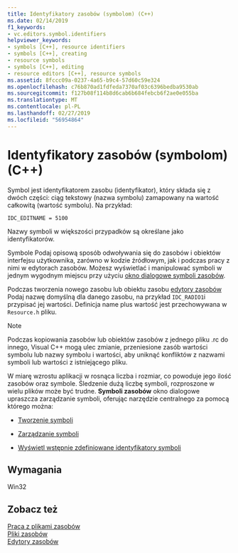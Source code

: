 ```yaml
---
title: Identyfikatory zasobów (symbolom) (C++)
ms.date: 02/14/2019
f1_keywords:
- vc.editors.symbol.identifiers
helpviewer_keywords:
- symbols [C++], resource identifiers
- symbols [C++], creating
- resource symbols
- symbols [C++], editing
- resource editors [C++], resource symbols
ms.assetid: 8fccc09a-0237-4a65-b9c4-57d60c59e324
ms.openlocfilehash: c76b870ad1fdfeda7370af03c6396bedba9530ab
ms.sourcegitcommit: f127b08f114b8d6cab6b684febcb6f2ae0e055ba
ms.translationtype: MT
ms.contentlocale: pl-PL
ms.lasthandoff: 02/27/2019
ms.locfileid: "56954864"
---
```

# <a name="resource-identifiers-symbols-c"></a>Identyfikatory zasobów (symbolom) (C++)

Symbol jest identyfikatorem zasobu (identyfikator), który składa się z dwóch części: ciąg tekstowy (nazwa symbolu) zamapowany na wartość całkowitą (wartość symbolu). Na przykład:

```
IDC_EDITNAME = 5100
```

Nazwy symboli w większości przypadków są określane jako identyfikatorów.

Symbole Podaj opisową sposób odwoływania się do zasobów i obiektów interfejsu użytkownika, zarówno w kodzie źródłowym, jak i podczas pracy z nimi w edytorach zasobów. Możesz wyświetlać i manipulować symboli w jednym wygodnym miejscu przy użyciu [okno dialogowe symboli zasobów](../windows/viewing-resource-symbols.md).

Podczas tworzenia nowego zasobu lub obiektu zasobu [edytory zasobów](../windows/resource-editors.md) Podaj nazwę domyślną dla danego zasobu, na przykład `IDC_RADIO1`i przypisać jej wartości. Definicja name plus wartość jest przechowywana w `Resource.h` pliku.

> [!NOTE]
> Podczas kopiowania zasobów lub obiektów zasobów z jednego pliku .rc do innego, Visual C++ mogą ulec zmianie, przeniesione zasób wartości symbolu lub nazwy symbolu i wartości, aby uniknąć konfliktów z nazwami symboli lub wartości z istniejącego pliku.

W miarę wzrostu aplikacji w rosnąca liczba i rozmiar, co powoduje jego ilość zasobów oraz symbole. Śledzenie dużą liczbę symboli, rozproszone w wielu plików może być trudne. **Symboli zasobów** okno dialogowe upraszcza zarządzanie symboli, oferując narzędzie centralnego za pomocą którego można:

- [Tworzenie symboli](../windows/creating-new-symbols.md)

- [Zarządzanie symboli](../windows/changing-a-symbol-or-symbol-name-id.md)

- [Wyświetl wstępnie zdefiniowane identyfikatory symboli](../windows/predefined-symbol-ids.md)

## <a name="requirements"></a>Wymagania

Win32

## <a name="see-also"></a>Zobacz też

[Praca z plikami zasobów](../windows/working-with-resource-files.md)<br/>
[Pliki zasobów](../windows/resource-files-visual-studio.md)<br/>
[Edytory zasobów](../windows/resource-editors.md)<br/>